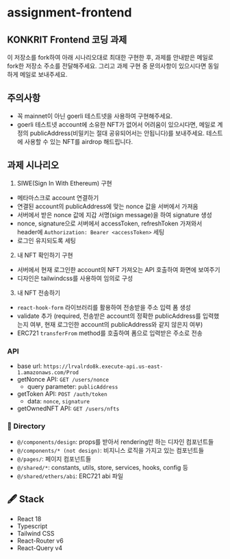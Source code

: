 # assignment-frontend

## KONKRIT Frontend 코딩 과제

이 저장소를 fork하여 아래 시나리오대로 최대한 구현한 후, 과제를 안내받은 메일로 fork한 저장소 주소를 전달해주세요. 그리고 과제 구현 중 문의사항이 있으시다면 동일하게 메일로 보내주세요.

## 주의사항

- 꼭 mainnet이 아닌 goerli 테스트넷을 사용하여 구현해주세요.
- goerli 테스트넷 account에 소유한 NFT가 없어서 어려움이 있으시다면, 메일로 계정의 publicAddress(비밀키는 절대 공유되어서는 안됩니다)를 보내주세요. 테스트에 사용할 수 있는 NFT를 airdrop 해드립니다.

## 과제 시나리오

1. SIWE(Sign In With Ethereum) 구현

- 메타마스크로 account 연결하기
- 연결된 account의 publicAddress에 맞는 nonce 값을 서버에서 가져옴
- 서버에서 받은 nonce 값에 지갑 서명(sign message)을 하여 signature 생성
- nonce, signature으로 서버에서 accessToken, refreshToken 가져와서 header에 `Authorization: Bearer <accessToken>` 세팅
- 로그인 유지되도록 세팅

2. 내 NFT 확인하기 구현

- 서버에서 현재 로그인한 account의 NFT 가져오는 API 호출하여 화면에 보여주기
- 디자인은 tailwindcss를 사용하여 임의로 구성

3. 내 NFT 전송하기

- `react-hook-form` 라이브러리를 활용하여 전송받을 주소 입력 폼 생성
- validate 추가 (required, 전송받은 account의 정확한 publicAddress를 입력했는지 여부, 현재 로그인한 account의 publicAddress와 같지 않은지 여부)
- ERC721 `transferFrom` method를 호출하여 폼으로 입력받은 주소로 전송

### API

- base url: `https://lrvalrdo8k.execute-api.us-east-1.amazonaws.com/Prod`
- getNonce API: `GET /users/nonce`
  - query parameter: `publicAddress`
- getToken API: `POST /auth/token`
  - data: `nonce`, `signature`
- getOwnedNFT API: `GET /users/nfts`

### 🧱 Directory

- `@/components/design`: props를 받아서 rendering만 하는 디자인 컴포넌트들
- `@/components/* (not design)`: 비지니스 로직을 가지고 있는 컴포넌트들
- `@/pages/`: 페이지 컴포넌트들
- `@/shared/*`: constants, utils, store, services, hooks, config 등
- `@/shared/ethers/abi`: ERC721 abi 파일

## 🖋 Stack

- React 18
- Typescript
- Tailwind CSS
- React-Router v6
- React-Query v4
